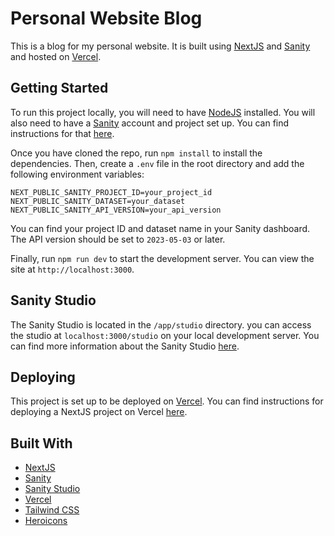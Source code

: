 # Personal Website Blog

This is a blog for my personal website. It is built using [NextJS](https://https://nextjs.org/) and [Sanity](https://sanity.io) and hosted on [Vercel](https://vercel.com/).

## Getting Started

To run this project locally, you will need to have [NodeJS](https://nodejs.org/en/) installed. You will also need to have a [Sanity](https://sanity.io) account and project set up. You can find instructions for that [here](https://www.sanity.io/docs/getting-started-with-sanity-cli).

Once you have cloned the repo, run `npm install` to install the dependencies. Then, create a `.env` file in the root directory and add the following environment variables:

```
NEXT_PUBLIC_SANITY_PROJECT_ID=your_project_id
NEXT_PUBLIC_SANITY_DATASET=your_dataset
NEXT_PUBLIC_SANITY_API_VERSION=your_api_version
```

You can find your project ID and dataset name in your Sanity dashboard. The API version should be set to `2023-05-03` or later.

Finally, run `npm run dev` to start the development server. You can view the site at `http://localhost:3000`.

## Sanity Studio

The Sanity Studio is located in the `/app/studio` directory. you can access the studio at `localhost:3000/studio` on your local development server. You can find more information about the Sanity Studio [here](https://www.sanity.io/docs/sanity-studio).

## Deploying

This project is set up to be deployed on [Vercel](https://vercel.com/). You can find instructions for deploying a NextJS project on Vercel [here](https://nextjs.org/docs/deployment).

## Built With

- [NextJS](https://https://nextjs.org/)
- [Sanity](https://sanity.io)
- [Sanity Studio](https://www.sanity.io/docs/sanity-studio)
- [Vercel](https://vercel.com/)
- [Tailwind CSS](https://tailwindcss.com/)
- [Heroicons](https://heroicons.com/)